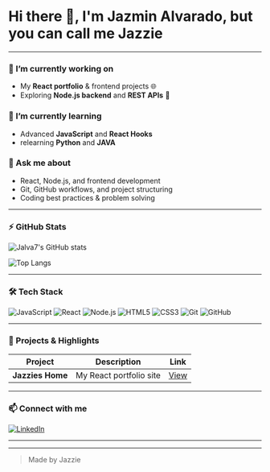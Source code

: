 # Hi there 👋, I'm Jazmin Alvarado, but you can call me Jazzie

---

### 🔭 I’m currently working on
- My **React portfolio** & frontend projects 🌐
- Exploring **Node.js backend** and **REST APIs** 🚀

### 🌱 I’m currently learning
- Advanced **JavaScript** and **React Hooks**
- relearning **Python** and **JAVA**

### 💬 Ask me about
- React, Node.js, and frontend development
- Git, GitHub workflows, and project structuring
- Coding best practices & problem solving

---

### ⚡ GitHub Stats
![Jalva7's GitHub stats](https://github-readme-stats.vercel.app/api?username=Jalva7&show_icons=true&theme=radical)

![Top Langs](https://github-readme-stats.vercel.app/api/top-langs/?username=Jalva7&layout=compact&theme=radical)

---

### 🛠️ Tech Stack
![JavaScript](https://img.shields.io/badge/JavaScript-F7DF1E?style=for-the-badge&logo=javascript&logoColor=black)
![React](https://img.shields.io/badge/React-20232A?style=for-the-badge&logo=react&logoColor=61DAFB)
![Node.js](https://img.shields.io/badge/Node.js-339933?style=for-the-badge&logo=node.js&logoColor=white)
![HTML5](https://img.shields.io/badge/HTML5-E34F26?style=for-the-badge&logo=html5&logoColor=white)
![CSS3](https://img.shields.io/badge/CSS3-1572B6?style=for-the-badge&logo=css3&logoColor=white)
![Git](https://img.shields.io/badge/Git-F05032?style=for-the-badge&logo=git&logoColor=white)
![GitHub](https://img.shields.io/badge/GitHub-181717?style=for-the-badge&logo=github&logoColor=white)

---

### 🌟 Projects & Highlights
| Project | Description | Link |
|---------|-------------|------|
| **Jazzies Home** | My React portfolio site | [View](https://jazmina.github.io/jazzies-home/) |


---

### 📫 Connect with me
[![LinkedIn](https://img.shields.io/badge/LinkedIn-0077B5?style=for-the-badge&logo=linkedin&logoColor=white)](www.linkedin.com/in/jazmin-alvarado-dec30712)


---


---

> Made by Jazzie

